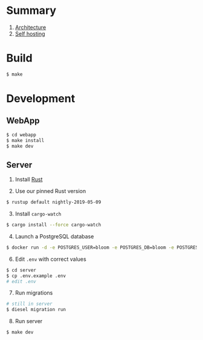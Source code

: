 # Summary

1. [Architecture](architecture.md)
2. [Self hosting](self_hosting.md)


# Build

```sh
$ make
```

# Development

## WebApp

```sh
$ cd webapp
$ make install
$ make dev
```

## Server

1. Install [Rust](https://rustup.rs/)

2. Use our pinned Rust version
```sh
$ rustup default nightly-2019-05-09
```

3. Install `cargo-watch`
```sh
$ cargo install --force cargo-watch
```

4. Launch a PostgreSQL database
```sh
$ docker run -d -e POSTGRES_USER=bloom -e POSTGRES_DB=bloom -e POSTGRES_PASSWORD=PASSWORD postgres:11
```

6. Edit `.env` with correct values
```sh
$ cd server
$ cp .env.example .env
# edit .env
```

7. Run migrations
```sh
# still in server
$ diesel migration run
```

8. Run server
```sh
$ make dev
```
